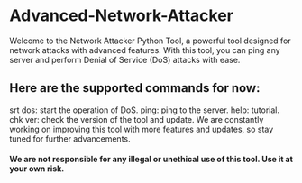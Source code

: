 # Advanced-Network-Attacker

Welcome to the Network Attacker Python Tool, a powerful tool designed for network attacks with advanced features. With this tool, you can ping any server and perform Denial of Service (DoS) attacks with ease.

## Here are the supported commands for now:

srt dos: start the operation of DoS.
ping: ping to the server.
help: tutorial.
chk ver: check the version of the tool and update.
We are constantly working on improving this tool with more features and updates, so stay tuned for further advancements.

#### We are not responsible for any illegal or unethical use of this tool. Use it at your own risk.

